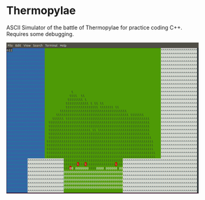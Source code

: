 # Thermopylae
ASCII Simulator of the battle of Thermopylae for practice coding C++.
Requires some debugging.


 ![My image](https://raw.githubusercontent.com/AlexTrew/images/master/Screenshot%20from%202019-06-18%2021-02-58.png
)

